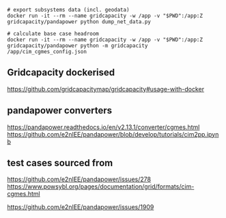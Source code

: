 ```
# export subsystems data (incl. geodata)
docker run -it --rm --name gridcapacity -w /app -v "$PWD":/app:Z gridcapacity/pandapower python dump_net_data.py

# calculate base case headroom
docker run -it --rm --name gridcapacity -w /app -v "$PWD":/app:Z gridcapacity/pandapower python -m gridcapacity /app/cim_cgmes_config.json
```

## Gridcapacity dockerised

https://github.com/gridcapacitymap/gridcapacity#usage-with-docker

## pandapower converters

https://pandapower.readthedocs.io/en/v2.13.1/converter/cgmes.html
https://github.com/e2nIEE/pandapower/blob/develop/tutorials/cim2pp.ipynb

## test cases sourced from

https://github.com/e2nIEE/pandapower/issues/278
https://www.powsybl.org/pages/documentation/grid/formats/cim-cgmes.html

https://github.com/e2nIEE/pandapower/issues/1909
